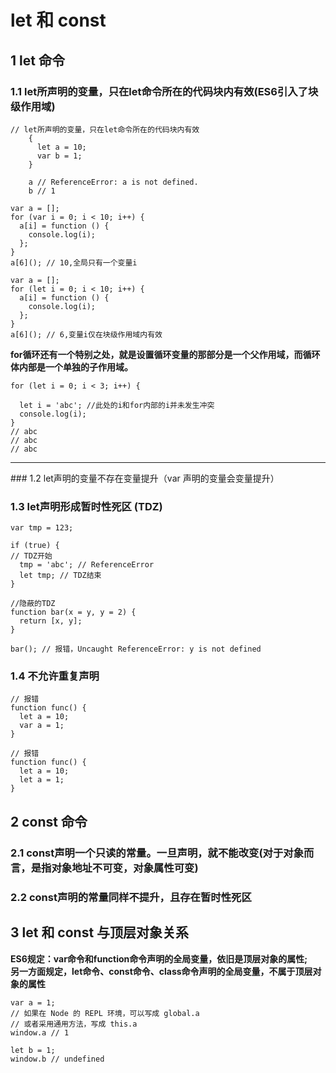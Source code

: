 # let 和 const

## 1 let 命令 

### 1.1 let所声明的变量，只在let命令所在的代码块内有效(ES6引入了块级作用域)   

```
// let所声明的变量，只在let命令所在的代码块内有效
	{
	  let a = 10;
	  var b = 1;
	}

	a // ReferenceError: a is not defined.
	b // 1
```

```
var a = [];
for (var i = 0; i < 10; i++) {
  a[i] = function () {
    console.log(i);
  };
}
a[6](); // 10,全局只有一个变量i
```

```
var a = [];
for (let i = 0; i < 10; i++) {
  a[i] = function () {
    console.log(i);
  };
}
a[6](); // 6,变量i仅在块级作用域内有效
```
**for循环还有一个特别之处，就是设置循环变量的那部分是一个父作用域，而循环体内部是一个单独的子作用域。**   
```
for (let i = 0; i < 3; i++) {
  
  let i = 'abc'; //此处的i和for内部的i并未发生冲突
  console.log(i);
}
// abc
// abc
// abc
```
<hr>
### 1.2 let声明的变量不存在变量提升（var 声明的变量会变量提升）

### 1.3 let声明形成暂时性死区 (TDZ)
```
var tmp = 123;

if (true) {
// TDZ开始
  tmp = 'abc'; // ReferenceError
  let tmp; // TDZ结束
}
``` 
```
//隐蔽的TDZ
function bar(x = y, y = 2) {
  return [x, y];
}

bar(); // 报错，Uncaught ReferenceError: y is not defined  
```  

### 1.4 不允许重复声明 
```
// 报错
function func() {
  let a = 10;
  var a = 1;
}

// 报错
function func() {
  let a = 10;
  let a = 1;
}
```

## 2 const 命令 

### 2.1 const声明一个只读的常量。一旦声明，就不能改变(对于对象而言，是指对象地址不可变，对象属性可变)
### 2.2 const声明的常量同样不提升，且存在暂时性死区

## 3 let 和 const 与顶层对象关系

**ES6规定：var命令和function命令声明的全局变量，依旧是顶层对象的属性;    
另一方面规定，let命令、const命令、class命令声明的全局变量，不属于顶层对象的属性**
```
var a = 1;
// 如果在 Node 的 REPL 环境，可以写成 global.a
// 或者采用通用方法，写成 this.a
window.a // 1

let b = 1;
window.b // undefined
```






